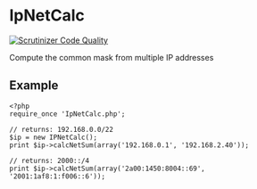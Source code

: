# IpNetCalc

[![Scrutinizer Code Quality](https://scrutinizer-ci.com/g/CyberLine/IpNetCalc/badges/quality-score.png?b=master)](https://scrutinizer-ci.com/g/CyberLine/IpNetCalc/?branch=master)

Compute the common mask from multiple IP addresses

## Example

	<?php
	require_once 'IpNetCalc.php';

	// returns: 192.168.0.0/22
	$ip = new IPNetCalc();
	print $ip->calcNetSum(array('192.168.0.1', '192.168.2.40'));

	// returns: 2000::/4
	print $ip->calcNetSum(array('2a00:1450:8004::69', '2001:1af8:1:f006::6'));
